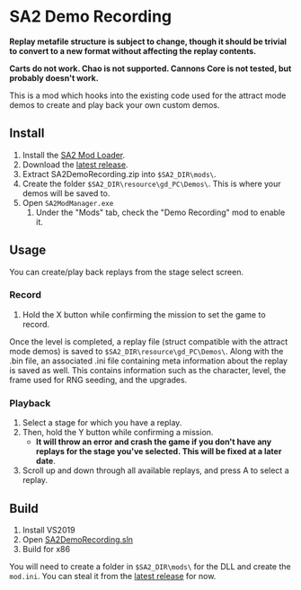 # SA2 Demo Recording

__Replay metafile structure is subject to change, though it should be trivial to convert to a new format without affecting the replay contents.__

__Carts do not work. Chao is not supported. Cannons Core is not tested, but probably doesn't work.__

This is a mod which hooks into the existing code used for the attract mode demos to create and play back your own custom demos.

## Install
1. Install the [SA2 Mod Loader](https://gamebanana.com/tools/6333).
1. Download the [latest release](https://github.com/IDGeek121/SA2DemoRecording/releases).
1. Extract SA2DemoRecording.zip into `$SA2_DIR\mods\`.
1. Create the folder `$SA2_DIR\resource\gd_PC\Demos\`. This is where your demos will be saved to.
1. Open `SA2ModManager.exe`
    1. Under the "Mods" tab, check the "Demo Recording" mod to enable it.

## Usage
You can create/play back replays from the stage select screen.

### Record
1. Hold the X button while confirming the mission to set the game to record.

Once the level is completed, a replay file (struct compatible with the attract mode demos) is saved to `$SA2_DIR\resource\gd_PC\Demos\`. Along with the .bin file, an associated .ini file containing meta information about the replay is saved as well. This contains information such as the character, level, the frame used for RNG seeding, and the upgrades.

### Playback
1. Select a stage for which you have a replay.
2. Then, hold the Y button while confirming a mission.
    - __It will throw an error and crash the game if you don't have any replays for the stage you've selected. This will be fixed at a later date__.
3. Scroll up and down through all available replays, and press A to select a replay.

## Build
1. Install VS2019
1. Open [SA2DemoRecording.sln](https://github.com/IDGeek121/SA2DemoRecording/blob/main/SA2DemoRecording.sln)
1. Build for x86

You will need to create a folder in `$SA2_DIR\mods\` for the DLL and create the `mod.ini`. You can steal it from the [latest release](https://github.com/IDGeek121/SA2DemoRecording/releases) for now.